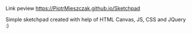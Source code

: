 Link peview https://PiotrMieszczak.github.io/Sketchpad

Simple sketchpad created with help of HTML Canvas, JS, CSS and JQuery :)
